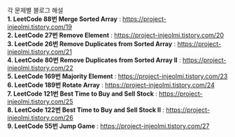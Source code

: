 각 문제별 블로그 해설 <br />
**1. LeetCode 88번 Merge Sorted Array** : https://project-injeolmi.tistory.com/19<br/>
**2. LeetCode 27번 Remove Element** : https://project-injeolmi.tistory.com/20<br/>
**3. LeetCode 26번 Remove Duplicates from Sorted Array** : https://project-injeolmi.tistory.com/21<br/>
**4. LeetCode 80번 Remove Duplicates from Sorted Array II** : https://project-injeolmi.tistory.com/22<br/>
**5. LeetCode 169번 Majority Element** : https://project-injeolmi.tistory.com/23<br/>
**6. LeetCode 189번 Rotate Array** : https://project-injeolmi.tistory.com/24<br/>
**7. LeetCode 121번 Best Time to Buy and Sell Stock** : https://project-injeolmi.tistory.com/25<br/>
**8. LeetCode 122번 Best Time to Buy and Sell Stock II** : https://project-injeolmi.tistory.com/26<br/>
**9. LeetCode 55번 Jump Game** : https://project-injeolmi.tistory.com/27<br/>

